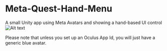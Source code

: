 # Meta-Quest-Hand-Menu
A small Unity app using Meta Avatars and showing a hand-based UI control
![Alt text](https://github.com/ClaireDuSoleil/Meta-Quest-Avatar-Hand-Menu-Unity/blob/main/handmenu.jpg?raw=true )

Please note that unless you set up an Oculus App Id, you will just have a generic blue avatar.
